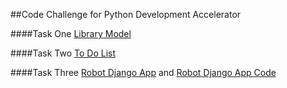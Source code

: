 ##Code Challenge for Python Development Accelerator

####Task One
[Library Model](http://repl.it/x90/1)

####Task Two
[To Do List](https://jsfiddle.net/palindromed/k13dr27e/)

####Task Three
[Robot Django App](https://botchallenge.herokuapp.com/) and  [Robot Django App Code](https://github.com/palindromed/CFChallenge)
